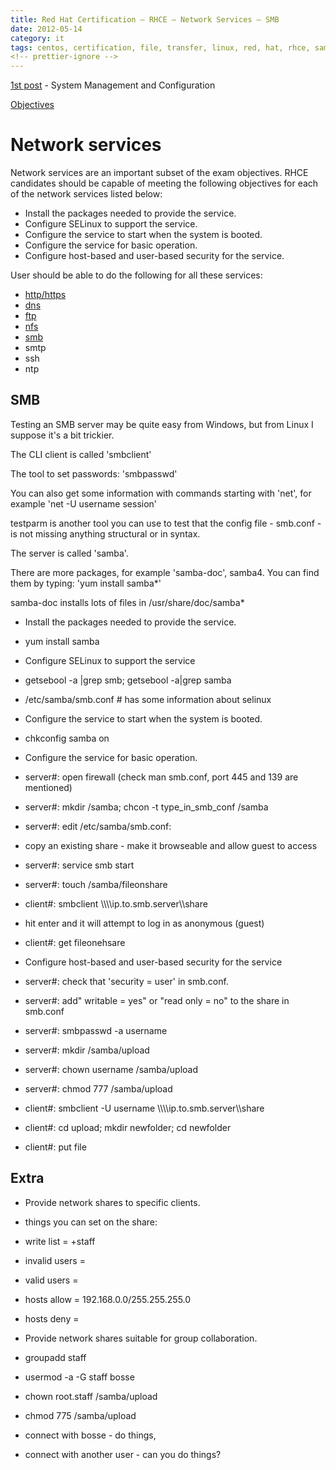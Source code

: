 ```yaml
---
title: Red Hat Certification – RHCE – Network Services – SMB
date: 2012-05-14
category: it
tags: centos, certification, file, transfer, linux, red, hat, rhce, samba, smb, studying
<!-- prettier-ignore -->
---
```


[1st post](https://www.guldmyr.com/red-hat-certification-rhce-system-configuration-and-management-2/ "1st post") \- System Management and Configuration

[Objectives](https://www.redhat.com/training/courses/ex300/examobjective "on redhat.com")

# Network services

Network services are an important subset of the exam objectives. RHCE candidates should be capable of meeting the following objectives for each of the network services listed below:

- Install the packages needed to provide the service.
- Configure SELinux to support the service.
- Configure the service to start when the system is booted.
- Configure the service for basic operation.
- Configure host-based and user-based security for the service.

User should be able to do the following for all these services:

- [http/https](https://guldmyr.com/red-hat-certification-rhce-network-services-httpd)
- [dns](https://guldmyr.com/red-hat-certification-rhce-network-services-dns)
- [ftp](https://www.guldmyr.com/red-hat-certification-rhce-network-services-ftp)
- [nfs](https://www.guldmyr.com/red-hat-certification-rhce-network-services-nfs/)
- [smb](https://www.guldmyr.com/red-hat-certification-rhce-network-services-smb/)
- smtp
- ssh
- ntp

## SMB

Testing an SMB server may be quite easy from Windows, but from Linux I suppose it's a bit trickier.

The CLI client is called 'smbclient'

The tool to set passwords: 'smbpasswd'

You can also get some information with commands starting with 'net', for example 'net -U username session'

testparm is another tool you can use to test that the config file - smb.conf - is not missing anything structural or in syntax.

The server is called 'samba'.

There are more packages, for example 'samba-doc', samba4. You can find them by typing: 'yum install samba\*'

samba-doc installs lots of files in /usr/share/doc/samba\*

- Install the packages needed to provide the service.

- yum install samba

- Configure SELinux to support the service

- getsebool -a |grep smb; getsebool -a|grep samba
- /etc/samba/smb.conf # has some information about selinux

- Configure the service to start when the system is booted.

- chkconfig samba on

- Configure the service for basic operation.

- server#: open firewall (check man smb.conf, port 445 and 139 are mentioned)
- server#: mkdir /samba; chcon -t type\_in\_smb\_conf /samba
- server#: edit /etc/samba/smb.conf:

- copy an existing share - make it browseable and allow guest to access

- server#: service smb start
- server#: touch /samba/fileonshare
- client#: smbclient \\\\\\\\ip.to.smb.server\\\\share

- hit enter and it will attempt to log in as anonymous (guest)

- client#: get fileonehsare

- Configure host-based and user-based security for the service

- server#: check that 'security = user' in smb.conf.
- server#: add" writable = yes" or "read only = no" to the share in smb.conf
- server#: smbpasswd -a username
- server#: mkdir /samba/upload
- server#: chown username /samba/upload
- server#: chmod 777 /samba/upload
- client#: smbclient -U username \\\\\\\\ip.to.smb.server\\\\share
- client#: cd upload; mkdir newfolder; cd newfolder
- client#: put file

## Extra

- Provide network shares to specific clients.

- things you can set on the share:

- write list = +staff
- invalid users =
- valid users =
- hosts allow = 192.168.0.0/255.255.255.0
- hosts deny =

- Provide network shares suitable for group collaboration.

- groupadd staff
- usermod -a -G staff bosse
- chown root.staff /samba/upload
- chmod 775 /samba/upload
- connect with bosse - do things,
- connect with another user - can you do things?
